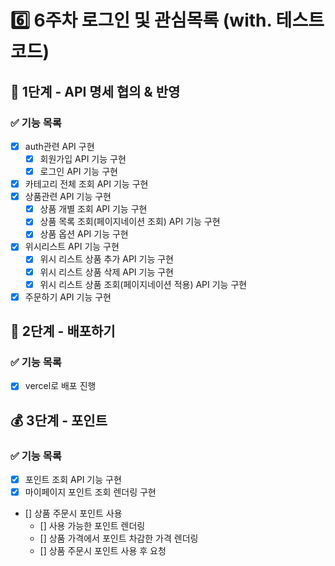# 6️⃣ 6주차 로그인 및 관심목록 (with. 테스트코드)
## 📄 1단계 - API 명세 협의 & 반영 
### ✅ 기능 목록
- [x] auth관련  API 구현
  - [x] 회원가입 API 기능 구현
  - [x] 로그인 API 기능 구현
- [x] 카테고리 전체 조회 API 기능 구현
- [x] 상품관련 API 기능 구현
  - [x] 상품 개별 조회 API 기능 구현
  - [x] 상품 목록 조회(페이지네이션 조회) API 기능 구현
  - [x] 상품 옵션 API 기능 구현
- [x] 위시리스트 API 기능 구현
  - [x] 위시 리스트 상품 추가 API 기능 구현
  - [x] 위시 리스트 상품 삭제 API 기능 구현
  - [x] 위시 리스트 상품 조회(페이지네이션 적용) API 기능 구현
- [x] 주문하기 API 기능 구현

## 🚀 2단계 - 배포하기
### ✅ 기능 목록
- [x] vercel로 배포 진행

## 💰 3단계 - 포인트
### ✅ 기능 목록
- [x] 포인트 조회 API 기능 구현
- [x] 마이페이지 포인트 조회 렌더링 구현
- [] 상품 주문시 포인트 사용
  - [] 사용 가능한 포인트 렌더링
  - [] 상품 가격에서 포인트 차감한 가격 렌더링
  - [] 상품 주문시 포인트 사용 후 요청